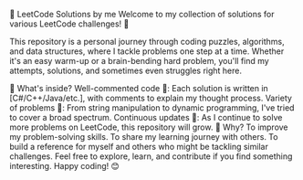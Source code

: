 🧩 LeetCode Solutions by me
Welcome to my collection of solutions for various LeetCode challenges! 🚀

This repository is a personal journey through coding puzzles, algorithms, and data structures, where I tackle problems one step at a time.
Whether it's an easy warm-up or a brain-bending hard problem, 
you'll find my attempts, solutions, and sometimes even struggles right here.

📂 What's inside?
Well-commented code 📝: Each solution is written in [C#/C++/Java/etc.], with comments to explain my thought process.
Variety of problems 🎯: From string manipulation to dynamic programming, I've tried to cover a broad spectrum.
Continuous updates 🔄: As I continue to solve more problems on LeetCode, this repository will grow.
🌟 Why?
To improve my problem-solving skills.
To share my learning journey with others.
To build a reference for myself and others who might be tackling similar challenges.
Feel free to explore, learn, and contribute if you find something interesting. Happy coding! 😊
